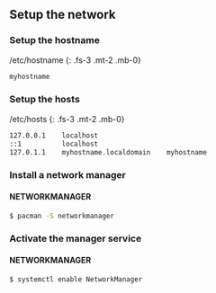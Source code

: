 ## Setup the network

### Setup the hostname

/etc/hostname
{: .fs-3 .mt-2 .mb-0}

```bash
myhostname
```

### Setup the hosts

/etc/hosts
{: .fs-3 .mt-2 .mb-0}

```bash
127.0.0.1    localhost
::1          localhost
127.0.1.1    myhostname.localdomain    myhostname
```

### Install a network manager

#### NETWORKMANAGER

```bash
$ pacman -S networkmanager
```

### Activate the manager service

#### NETWORKMANAGER

```bash
$ systemctl enable NetworkManager 
```
